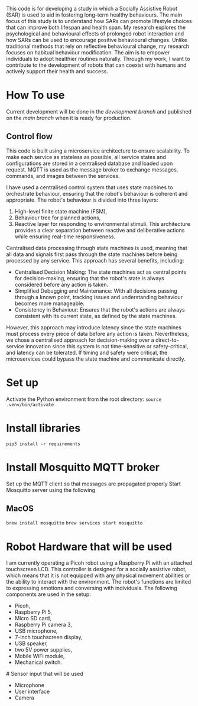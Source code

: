 This code is for developing a study in which a Socially Assistive Robot (SAR) is used to aid in fostering long-term healthy behaviours. The main focus of this study is to understand how SARs can promote lifestyle choices that can improve both lifespan and health span. My research explores the psychological and behavioural effects of prolonged robot interaction and how SARs can be used to encourage positive behavioural changes. Unlike traditional methods that rely on reflective behavioural change, my research focuses on habitual behaviour modification. The aim is to empower individuals to adopt healthier routines naturally. Through my work, I want to contribute to the development of robots that can coexist with humans and actively support their health and success.

# How To use

Current development will be done in the _development branch_ and published on the _main branch_ when it is ready for production.

## Control flow

This code is built using a microservice architecture to ensure scalability. To make each service as stateless as possible, all service states and configurations are stored in a centralised database and loaded upon request. MQTT is used as the message broker to exchange messages, commands, and images between the services.

I have used a centralised control system that uses state machines to orchestrate behaviour, ensuring that the robot's behaviour is coherent and appropriate. The robot's behaviour is divided into three layers:

1. High-level finite state machine (FSM),
2. Behaviour tree for planned actions,
3. Reactive layer for responding to environmental stimuli.
   This architecture provides a clear separation between reactive and deliberative actions while ensuring real-time responsiveness.

Centralised data processing through state machines is used, meaning that all data and signals first pass through the state machines before being processed by any service. This approach has several benefits, including:

- Centralised Decision Making: The state machines act as central points for decision-making, ensuring that the robot's state is always considered before any action is taken.
- Simplified Debugging and Maintenance: With all decisions passing through a known point, tracking issues and understanding behaviour becomes more manageable.
- Consistency in Behaviour: Ensures that the robot's actions are always consistent with its current state, as defined by the state machines.

However, this approach may introduce latency since the state machines must process every piece of data before any action is taken. Nevertheless, we chose a centralised approach for decision-making over a direct-to-service innovation since this system is not time-sensitive or safety-critical, and latency can be tolerated. If timing and safety were critical, the microservices could bypass the state machine and communicate directly.

# Set up

Activate the Python environment from the root directory:
`source .venv/bin/activate`

# Install libraries

`pip3 install -r requirements`

# Install Mosquitto MQTT broker

Set up the MQTT client so that messages are propagated properly
Start Mosquitto server using the following

## MacOS

`brew install mosquitto`
`brew services start mosquitto`

# Robot Hardware that will be used

I am currently operating a Picoh robot using a Raspberry Pi with an attached touchscreen LCD. This controller is designed for a socially assistive robot, which means that it is not equipped with any physical movement abilities or the ability to interact with the environment. The robot's functions are limited to expressing emotions and conversing with individuals. The following components are used in the setup:

- Picoh,
- Raspberry Pi 5,
- Micro SD card,
- Raspberry Pi camera 3,
- USB microphone,
- 7-inch touchscreen display,
- USB speaker,
- two 5V power supplies,
- Mobile WiFi module,
- Mechanical switch.

# Sensor input that will be used

- Microphone
- User interface
- Camera
